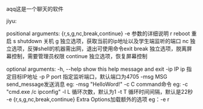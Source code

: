 aqq这是一个聊天的软件


jiyu:



positional arguments:
  {r,s,g,nc,break,continue}
                        -e 参数的详细说明
    r                   reboot 重启
    s                   shutdown 关机
    g                   独立选项，获取当前的ip地址以及学生端监听的端口
    nc                  独立选项，反弹shell的机器需出网，退出可使用命令exit
    break               独立选项，脱离屏幕控制，需要管理员权限
    continue            独立选项，恢复屏幕控制

optional arguments: 
  -h, --help            show this help message and exit
  -ip IP                ip 指定目标IP地址
  -p P                  port 指定监听端口，默认端口为4705
  -msg MSG              send_message发送消息 eg: -msg "HelloWord!"
  -c C                  command命令 eg: -c "cmd.exe /c ipconfig"
  -l L                  循环次数，默认为1
  -t T                  循环时间间隔，默认是22秒
  -e {r,s,g,nc,break,continue}
                        Extra Options加载额外的选项 eg：-e r
